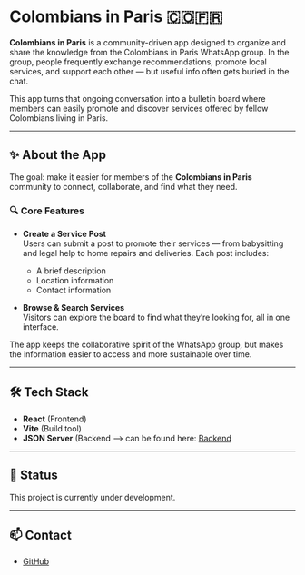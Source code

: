 # Colombians in Paris 🇨🇴🇫🇷

**Colombians in Paris** is a community-driven app designed to organize and share the knowledge from the Colombians in Paris WhatsApp group. In the group, people frequently exchange recommendations, promote local services, and support each other — but useful info often gets buried in the chat.

This app turns that ongoing conversation into a bulletin board where members can easily promote and discover services offered by fellow Colombians living in Paris.

---

## ✨ About the App

The goal: make it easier for members of the **Colombians in Paris** community to connect, collaborate, and find what they need.

### 🔍 Core Features

- **Create a Service Post**  
  Users can submit a post to promote their services — from babysitting and legal help to home repairs and deliveries. Each post includes:
  - A brief description
  - Location information
  - Contact information

- **Browse & Search Services**  
  Visitors can explore the board to find what they’re looking for, all in one interface.

The app keeps the collaborative spirit of the WhatsApp group, but makes the information easier to access and more sustainable over time.

---

## 🛠 Tech Stack

- **React** (Frontend)
- **Vite** (Build tool)
- **JSON Server** (Backend --> can be found here: [Backend](https://github.com/villa-santiago/colombians-in-paris-backend)

---

## 🚧 Status

This project is currently under development.


---

## 📫 Contact

- [GitHub](https://github.com/villa-santiago)

